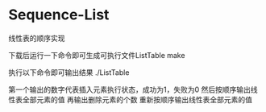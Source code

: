 # Sequence-List
线性表的顺序实现

下载后运行一下命令即可生成可执行文件ListTable
make

执行以下命令即可输出结果
./ListTable

第一个输出的数字代表插入元素执行状态，成功为1，失败为0
然后按顺序输出线性表全部元素的值
再输出删除元素的个数
重新按顺序输出线性表全部元素的值
